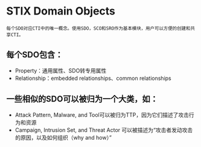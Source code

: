 # STIX Domain Objects
    每个SDO对应CTI中的唯一概念。使用SDO，SCO和SRO作为基本模块，用户可以方便的创建和共享CTI。

## 每个SDO包含：

- Property：通用属性、SDO转专用属性
- Relationship：embedded relationships、common relationships

## 一些相似的SDO可以被归为一个大类，如：

- Attack Pattern, Malware, and Tool可以被归为TTP，因为它们描述了攻击行为和资源
- Campaign, Intrusion Set, and Threat Actor 可以被描述为“攻击者发动攻击的原因，以及如何组织（why and how）”